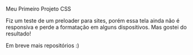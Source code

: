 Meu Primeiro Projeto CSS

Fiz um teste de um preloader para sites, porém essa tela ainda não é responsiva e perde a formatação em alguns dispositivos.
Mas gostei do resultado! 

Em breve mais repositórios :)
